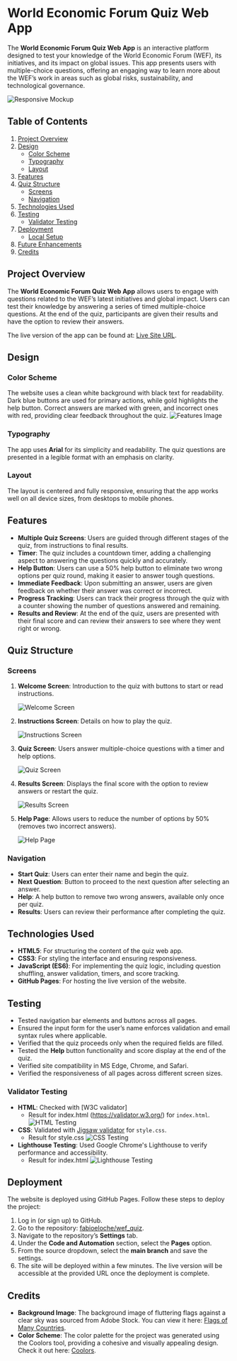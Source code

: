 # World Economic Forum Quiz Web App


The **World Economic Forum Quiz Web App** is an interactive platform designed to test your knowledge of the World Economic Forum (WEF), its initiatives, and its impact on global issues. This app presents users with multiple-choice questions, offering an engaging way to learn more about the WEF’s work in areas such as global risks, sustainability, and technological governance.


![Responsive Mockup](assets/images/mockup.jpg)

## Table of Contents
1. [Project Overview](#project-overview)
2. [Design](#design)
   - [Color Scheme](#color-scheme)
   - [Typography](#typography)
   - [Layout](#layout)
3. [Features](#features)
4. [Quiz Structure](#quiz-structure)
   - [Screens](#screens)
   - [Navigation](#navigation)
5. [Technologies Used](#technologies-used)
6. [Testing](#testing)
   - [Validator Testing](#validator-testing)
6. [Deployment](#deployment)
   - [Local Setup](#local-setup)
7. [Future Enhancements](#future-enhancements)
8. [Credits](#credits)


## Project Overview


The **World Economic Forum Quiz Web App** allows users to engage with questions related to the WEF’s latest initiatives and global impact. Users can test their knowledge by answering a series of timed multiple-choice questions. At the end of the quiz, participants are given their results and have the option to review their answers.


The live version of the app can be found at: [Live Site URL](https://fabioeloche.github.io/wef_quiz/).


## Design

### Color Scheme
The website uses a clean white background with black text for readability. Dark blue buttons are used for primary actions, while gold highlights the help button. Correct answers are marked with green, and incorrect ones with red, providing clear feedback throughout the quiz.
![Features Image](/assets/images/colorscheme.jpeg)

### Typography
The app uses **Arial** for its simplicity and readability. The quiz questions are presented in a legible format with an emphasis on clarity.


### Layout
The layout is centered and fully responsive, ensuring that the app works well on all device sizes, from desktops to mobile phones.


## Features


- **Multiple Quiz Screens**: Users are guided through different stages of the quiz, from instructions to final results.
- **Timer**: The quiz includes a countdown timer, adding a challenging aspect to answering the questions quickly and accurately.
- **Help Button**: Users can use a 50% help button to eliminate two wrong options per quiz round, making it easier to answer tough questions.
- **Immediate Feedback**: Upon submitting an answer, users are given feedback on whether their answer was correct or incorrect.
- **Progress Tracking**: Users can track their progress through the quiz with a counter showing the number of questions answered and remaining.
- **Results and Review**: At the end of the quiz, users are presented with their final score and can review their answers to see where they went right or wrong.



## Quiz Structure


### Screens

1. **Welcome Screen**: Introduction to the quiz with buttons to start or read instructions.  

   ![Welcome Screen](assets/images/pages/welcome.png)


2. **Instructions Screen**: Details on how to play the quiz.  

   ![Instructions Screen](assets/images/pages/howtoplay.png)


3. **Quiz Screen**: Users answer multiple-choice questions with a timer and help options. 

   ![Quiz Screen](assets/images/pages/quiz.png)


4. **Results Screen**: Displays the final score with the option to review answers or restart the quiz.  

   ![Results Screen](assets/images/pages/results.png)


5. **Help Page**: Allows users to reduce the number of options by 50% (removes two incorrect answers).

   ![Help Page](assets/images/pages/help.png)


### Navigation
- **Start Quiz**: Users can enter their name and begin the quiz.
- **Next Question**: Button to proceed to the next question after selecting an answer.
- **Help**: A help button to remove two wrong answers, available only once per quiz.
- **Results**: Users can review their performance after completing the quiz.


## Technologies Used


- **HTML5**: For structuring the content of the quiz web app.
- **CSS3**: For styling the interface and ensuring responsiveness.
- **JavaScript (ES6)**: For implementing the quiz logic, including question shuffling, answer validation, timers, and score tracking.
- **GitHub Pages**: For hosting the live version of the website.


## Testing

- Tested navigation bar elements and buttons across all pages.
- Ensured the input form for the user’s name enforces validation and email syntax rules where applicable.
- Verified that the quiz proceeds only when the required fields are filled.
- Tested the **Help** button functionality and score display at the end of the quiz.
- Verified site compatibility in MS Edge, Chrome, and Safari.
- Verified the responsiveness of all pages across different screen sizes.

### Validator Testing

- **HTML**: Checked with [W3C validator]
   - Result for index.html
(https://validator.w3.org/) for `index.html`.
![HTML Testing](assets/images/htmlresults.png)
- **CSS**: Validated with [Jigsaw validator](https://jigsaw.w3.org/css-validator/) for `style.css`.
   - Result for style.css
![CSS Testing](assets/images/cssresults.jpeg)
- **Lighthouse Testing**: Used Google Chrome's Lighthouse to verify performance and accessibility.
   - Result for index.html
![Lighthouse Testing](assets/images/lighthouseresult.png)

## Deployment


The website is deployed using GitHub Pages. Follow these steps to deploy the project:


1. Log in (or sign up) to GitHub.
2. Go to the repository: [fabioeloche/wef_quiz](https://github.com/fabioeloche/wef_quiz).
3. Navigate to the repository’s **Settings** tab.
4. Under the **Code and Automation** section, select the **Pages** option.
5. From the source dropdown, select the **main branch** and save the settings.
6. The site will be deployed within a few minutes. The live version will be accessible at the provided URL once the deployment is complete.

## Credits

- **Background Image**: The background image of fluttering flags against a clear sky was sourced from Adobe Stock. You can view it here: [Flags of Many Countries](https://stock.adobe.com/images/flags-of-many-countries-flutter-on-the-background-of-the-blue-sky-in-sunny-day/166713949).
- **Color Scheme**: The color palette for the project was generated using the Coolors tool, providing a cohesive and visually appealing design. Check it out here: [Coolors](https://coolors.co/).
